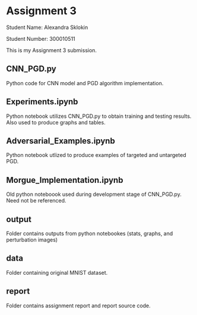 # Assignment 3

Student Name: Alexandra Sklokin

Student Number: 300010511

This is my Assignment 3 submission.

## CNN_PGD.py

Python code for CNN model and PGD algorithm implementation.

## Experiments.ipynb

Python notebook utilizes CNN_PGD.py to obtain training and testing results. Also used to produce graphs and tables.

## Adversarial_Examples.ipynb

Python notebook utlized to produce examples of targeted and untargeted PGD.

## Morgue_Implementation.ipynb

Old python noteboook used during development stage of CNN_PGD.py. Need not be referenced.

## output

Folder contains outputs from python notebookes (stats, graphs, and perturbation images)

## data

Folder containing original MNIST dataset.

## report

Folder contains assignment report and report source code.
